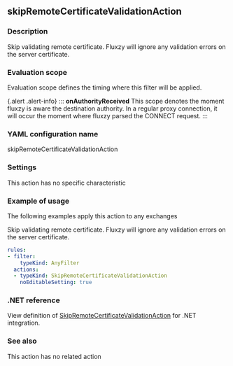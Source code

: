 ## skipRemoteCertificateValidationAction

### Description

Skip validating remote certificate. Fluxzy will ignore any validation errors on the server certificate.

### Evaluation scope

Evaluation scope defines the timing where this filter will be applied. 

{.alert .alert-info}
:::
**onAuthorityReceived** This scope denotes the moment fluxzy is aware the destination authority. In a regular proxy connection, it will occur the moment where fluxzy parsed the CONNECT request.
:::

### YAML configuration name

skipRemoteCertificateValidationAction

### Settings

This action has no specific characteristic

### Example of usage

The following examples apply this action to any exchanges

Skip validating remote certificate. Fluxzy will ignore any validation errors on the server certificate.

```yaml
rules:
- filter:
    typeKind: AnyFilter
  actions:
  - typeKind: SkipRemoteCertificateValidationAction
    noEditableSetting: true
```



### .NET reference

View definition of [SkipRemoteCertificateValidationAction](https://docs.fluxzy.io/api/Fluxzy.Rules.Actions.SkipRemoteCertificateValidationAction.html) for .NET integration.

### See also

This action has no related action

